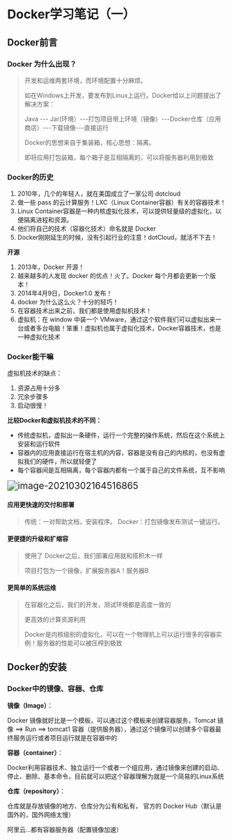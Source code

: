 # Docker学习笔记（一）

## Docker前言

### Docker 为什么出现？

> 开发和运维两套环境，而环境配置十分麻烦。
>
> 如在Windows上开发，要发布到Linux上运行。Docker给以上问题提出了解决方案：
>
> Java --- Jar(环境）---打包项目带上环境（镜像）---Docker仓库（应用商店）---下载镜像---直接运行
>
> Docker的思想来自于集装箱，核心思想：隔离。
>
> 即将应用打包装箱，每个箱子是互相隔离的，可以将服务器利用到极致



### Docker的历史

1. 2010年，几个的年轻人，就在美国成立了一家公司 dotcloud
2. 做一些 pass 的云计算服务！LXC（Linux Container容器）有关的容器技术！
3. Linux Container容器是一种内核虚拟化技术，可以提供轻量级的虚拟化，以便隔离进程和资源。
4. 他们将自己的技术（容器化技术）命名就是 Docker
5. Docker刚刚延生的时候，没有引起行业的注意！dotCloud，就活不下去！

**开源**

1. 2013年，Docker 开源！
2. 越来越多的人发现 docker 的优点！火了。Docker 每个月都会更新一个版本！
3. 2014年4月9日，Docker1.0 发布！
4. docker 为什么这么火？十分的轻巧！
5. 在容器技术出来之前，我们都是使用虚拟机技术！
6. 虚拟机：在 window 中装一个 VMware，通过这个软件我们可以虚拟出来一台或者多台电脑！笨重！虚拟机也属于虚拟化技术，Docker容器技术，也是一种虚拟化技术



### Docker能干嘛

虚拟机技术的缺点：

1.  资源占用十分多
2. 冗余步骤多
3. 启动很慢！

**比较Docker和虚拟机技术的不同：**

- 传统虚拟机，虚拟出一条硬件，运行一个完整的操作系统，然后在这个系统上安装和运行软件
- 容器内的应用直接运行在宿主机的内容，容器是没有自己的内核的，也没有虚拟我们的硬件，所以就轻便了
- 每个容器间是互相隔离，每个容器内都有一个属于自己的文件系统，互不影响

<img src="C:\Users\19365\AppData\Roaming\Typora\typora-user-images\image-20210302164516865.png" alt="image-20210302164516865" style="zoom:150%;" />

#### **应用更快速的交付和部署**

> 传统：一对帮助文档，安装程序。
> Docker：打包镜像发布测试一键运行。



#### **更便捷的升级和扩缩容**

> 使用了 Docker之后，我们部署应用就和搭积木一样
>
> 项目打包为一个镜像，扩展服务器A！服务器B



#### **更简单的系统运维**

> 在容器化之后，我们的开发，测试环境都是高度一致的
>
> 更高效的计算资源利用
>
> Docker是内核级别的虚拟化，可以在一个物理机上可以运行很多的容器实例！服务器的性能可以被压榨到极致

## Docker的安装

### **Docker中的镜像、容器、仓库**

**镜像（Image）**：

Docker 镜像就好比是一个模板，可以通过这个模板来创建容器服务，Tomcat 镜像 ==> Run ==> tomcat1 容器（提供服务器），通过这个镜像可以创建多个容器最终服务运行或者项目运行就是在容器中的



**容器（container）**：

Docker利用容器技术、独立运行一个或者一个组应用，通过镜像来创建的启动、停止、删除、基本命令，目前就可以把这个容器理解为就是一个简易的Linux系统



**仓库（repository）**：

仓库就是存放镜像的地方、仓库分为公有和私有， 官方的 Docker Hub（默认是国外的，国外网络太慢）

阿里云...都有容器服务器（配置镜像加速）



